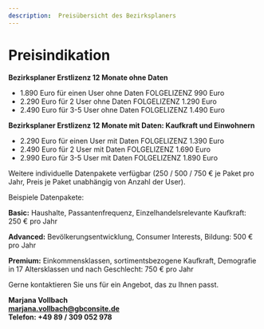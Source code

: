 ```yaml
---
description:  Preisübersicht des Bezirksplaners
---
```


# Preisindikation

**Bezirksplaner Erstlizenz 12 Monate ohne Daten**

- 1.890 Euro für einen User ohne Daten				FOLGELIZENZ 990 Euro
- 2.290 Euro für 2 User ohne Daten				FOLGELIZENZ 1.290 Euro
- 2.490 Euro für 3-5 User ohne Daten				FOLGELIZENZ 1.490 Euro


**Bezirksplaner Erstlizenz 12 Monate mit Daten: Kaufkraft und Einwohnern**

- 2.290 Euro für einen User mit Daten			FOLGELIZENZ 1.390 Euro
- 2.490 Euro für 2 User mit Daten				FOLGELIZENZ 1.690 Euro
- 2.990 Euro für 3-5 User mit Daten				FOLGELIZENZ 1.890 Euro



Weitere individuelle Datenpakete verfügbar (250 / 500 / 750 € je Paket pro Jahr, Preis je Paket unabhängig von Anzahl der User).


Beispiele Datenpakete:

**Basic:** Haushalte, Passantenfrequenz, Einzelhandelsrelevante Kaufkraft: 250 € pro Jahr

**Advanced:** Bevölkerungsentwicklung, Consumer Interests, Bildung: 500 € pro Jahr

**Premium:** Einkommensklassen, sortimentsbezogene Kaufkraft, Demografie in 17 Altersklassen und nach Geschlecht: 750 € pro Jahr



Gerne kontaktieren Sie uns für ein Angebot, das zu Ihnen passt.

**Marjana Vollbach<br>
[marjana.vollbach@gbconsite.de](mailto:marjana.vollbach@gbconsite.de)<br>
Telefon: +49 89 / 309 052 978**

